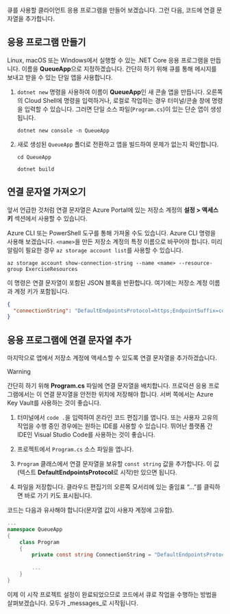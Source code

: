 큐를 사용할 클라이언트 응용 프로그램을 만들어 보겠습니다. 그런 다음, 코드에 연결 문자열을 추가합니다.

## <a name="create-the-application"></a>응용 프로그램 만들기

Linux, macOS 또는 Windows에서 실행할 수 있는 .NET Core 응용 프로그램을 만듭니다. 이름을 **QueueApp**으로 지정하겠습니다. 간단히 하기 위해 큐를 통해 메시지를 보내고 받을 수 있는 단일 앱을 사용합니다.

1. `dotnet new` 명령을 사용하여 이름이 **QueueApp**인 새 콘솔 앱을 만듭니다. 오른쪽의 Cloud Shell에 명령을 입력하거나, 로컬로 작업하는 경우 터미널/콘솔 창에 명령을 입력할 수 있습니다. 그러면 단일 소스 파일(`Program.cs`)이 있는 단순 앱이 생성됩니다.

    ```azurecli
    dotnet new console -n QueueApp
    ```

1. 새로 생성된 `QueueApp` 폴더로 전환하고 앱을 빌드하여 문제가 없는지 확인합니다.

    ```azurecli
    cd QueueApp
    ```

    ```azurecli
    dotnet build
    ```

## <a name="get-your-connection-string"></a>연결 문자열 가져오기

앞서 언급한 것처럼 연결 문자열은 Azure Portal에 있는 저장소 계정의 **설정 > 액세스 키** 섹션에서 사용할 수 있습니다.

Azure CLI 또는 PowerShell 도구를 통해 가져올 수도 있습니다. Azure CLI 명령을 사용해 보겠습니다. `<name>`을 만든 저장소 계정의 특정 이름으로 바꾸어야 합니다. 미리 알림이 필요한 경우 `az storage account list`를 사용할 수 있습니다.

```azurecli
az storage account show-connection-string --name <name> --resource-group ExerciseResources
```

이 명령은 연결 문자열이 포함된 JSON 블록을 반환합니다. 여기에는 저장소 계정 이름과 계정 키가 포함됩니다.

```json
{
  "connectionString": "DefaultEndpointsProtocol=https;EndpointSuffix=core.windows.net;AccountName=<name>;AccountKey=vyw6aKz2PtSAgQ4ljJQgJFgxbCETdXt39ZyYQ5fLqoBJj/gT+43TbrhoVco7Rqj/AAJVlvFORRfnYqGHiX9QcQ=="
}
```

## <a name="add-the-connection-string-to-the-application"></a>응용 프로그램에 연결 문자열 추가

마지막으로 앱에서 저장소 계정에 액세스할 수 있도록 연결 문자열을 추가하겠습니다.

> [!WARNING]
> 간단히 하기 위해 **Program.cs** 파일에 연결 문자열을 배치합니다. 프로덕션 응용 프로그램에서는 이 연결 문자열을 안전한 위치에 저장해야 합니다. 서버 쪽에서는 Azure Key Vault를 사용하는 것이 좋습니다.

1. 터미널에서 `code .`을 입력하여 온라인 코드 편집기를 엽니다. 또는 사용자 고유의 작업을 수행 중인 경우에는 원하는 IDE를 사용할 수 있습니다. 뛰어난 플랫폼 간 IDE인 Visual Studio Code를 사용하는 것이 좋습니다.

1. 프로젝트에서 `Program.cs` 소스 파일을 엽니다.

1. `Program` 클래스에서 연결 문자열을 보유할 `const string` 값을 추가합니다. 이 값(텍스트 **DefaultEndpointsProtocol**로 시작)만 있으면 됩니다.

1. 파일을 저장합니다. 클라우드 편집기의 오른쪽 모서리에 있는 줄임표 “...”를 클릭하면 바로 가기 키도 표시됩니다.

코드는 다음과 유사해야 합니다(문자열 값이 사용자 계정에 고유함).

```csharp
...
namespace QueueApp
{
    class Program
    {
        private const string ConnectionString = "DefaultEndpointsProtocol=https; ...";
        
        ...
    }
}
```

이제 이 시작 프로젝트 설정이 완료되었으므로 코드에서 큐로 작업을 수행하는 방법을 살펴보겠습니다. 모두가 _messages_로 시작됩니다.